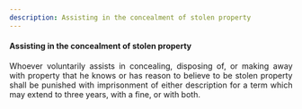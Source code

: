 ```yaml
---
description: Assisting in the concealment of stolen property
---
```


#### Assisting in the concealment of stolen property
<div style="text-align: justify">

Whoever voluntarily assists in concealing, disposing of, or making away with property that he knows or has reason to believe to be stolen property shall be punished with imprisonment of either description for a term which may extend to three years, with a fine, or with both.

</div>
